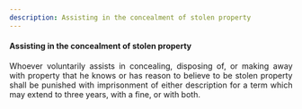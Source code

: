 ```yaml
---
description: Assisting in the concealment of stolen property
---
```


#### Assisting in the concealment of stolen property
<div style="text-align: justify">

Whoever voluntarily assists in concealing, disposing of, or making away with property that he knows or has reason to believe to be stolen property shall be punished with imprisonment of either description for a term which may extend to three years, with a fine, or with both.

</div>
